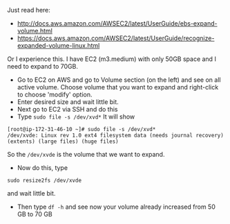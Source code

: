 Just read here:
- http://docs.aws.amazon.com/AWSEC2/latest/UserGuide/ebs-expand-volume.html
- https://docs.aws.amazon.com/AWSEC2/latest/UserGuide/recognize-expanded-volume-linux.html

Or I experience this. I have EC2 (m3.medium) with only 50GB space and I need to expand to 70GB.

- Go to EC2 on AWS and go to Volume section (on the left) and see on all active volume. Choose volume that you want to expand and right-click to choose 'modify' option.
- Enter desired size and wait little bit.
- Next go to EC2 via SSH and do this
- Type `sudo file -s /dev/xvd*`
It will show
```
[root@ip-172-31-46-10 ~]# sudo file -s /dev/xvd*
/dev/xvde: Linux rev 1.0 ext4 filesystem data (needs journal recovery) (extents) (large files) (huge files)
```

So the `/dev/xvde` is the volume that we want to expand.
- Now do this, type
```
sudo resize2fs /dev/xvde
```
and wait little bit.
- Then type `df -h` and see now your volume already increased from 50 GB to 70 GB
